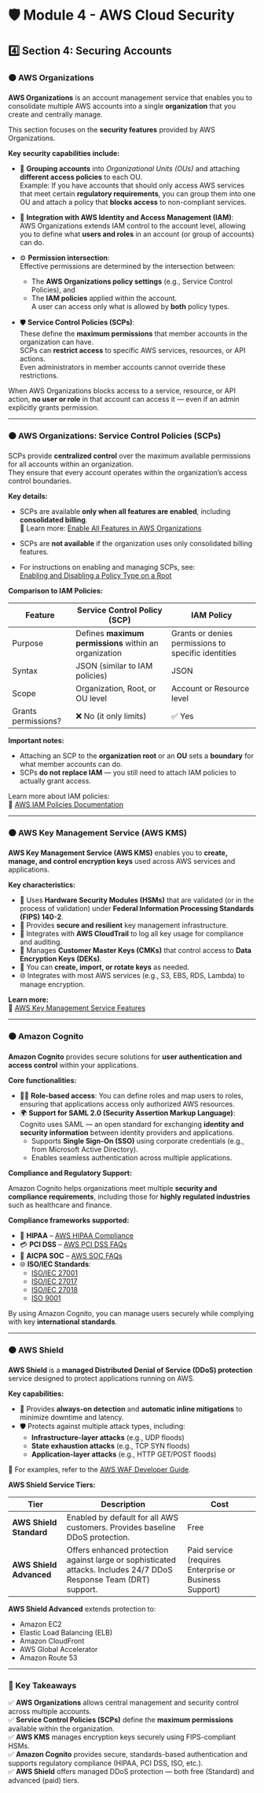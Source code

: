 # 🛡️ Module 4 - AWS Cloud Security  

## 4️⃣ Section 4: Securing Accounts

### 🟠 AWS Organizations

**AWS Organizations** is an account management service that enables you to consolidate multiple AWS accounts into a single **organization** that you create and centrally manage.

This section focuses on the **security features** provided by AWS Organizations.

**Key security capabilities include:**

- 🧱 **Grouping accounts** into *Organizational Units (OUs)* and attaching **different access policies** to each OU.  
  Example: If you have accounts that should only access AWS services that meet certain **regulatory requirements**, you can group them into one OU and attach a policy that **blocks access** to non-compliant services.

- 🔐 **Integration with AWS Identity and Access Management (IAM)**:  
  AWS Organizations extends IAM control to the account level, allowing you to define what **users and roles** in an account (or group of accounts) can do.

- ⚙️ **Permission intersection**:  
  Effective permissions are determined by the intersection between:
  - The **AWS Organizations policy settings** (e.g., Service Control Policies), and  
  - The **IAM policies** applied within the account.  
  A user can access only what is allowed by **both** policy types.

- 🛡️ **Service Control Policies (SCPs)**:  
  These define the **maximum permissions** that member accounts in the organization can have.  
  SCPs can **restrict access** to specific AWS services, resources, or API actions.  
  Even administrators in member accounts cannot override these restrictions.

When AWS Organizations blocks access to a service, resource, or API action, **no user or role** in that account can access it — even if an admin explicitly grants permission.

---

### 🟠 AWS Organizations: Service Control Policies (SCPs)

SCPs provide **centralized control** over the maximum available permissions for all accounts within an organization.  
They ensure that every account operates within the organization’s access control boundaries.

**Key details:**

- SCPs are available **only when all features are enabled**, including **consolidated billing**.  
  📘 Learn more: [Enable All Features in AWS Organizations](https://docs.aws.amazon.com/organizations/latest/userguide/orgs_manage_org_support-all-features.html)

- SCPs are **not available** if the organization uses only consolidated billing features.

- For instructions on enabling and managing SCPs, see:  
  [Enabling and Disabling a Policy Type on a Root](https://docs.aws.amazon.com/organizations/latest/userguide/orgs_manage_policies.html#enable_policies_on_root.SCPs)

**Comparison to IAM Policies:**

| Feature | Service Control Policy (SCP) | IAM Policy |
|----------|------------------------------|-------------|
| Purpose | Defines **maximum permissions** within an organization | Grants or denies permissions to specific identities |
| Syntax | JSON (similar to IAM policies) | JSON |
| Scope | Organization, Root, or OU level | Account or Resource level |
| Grants permissions? | ❌ No (it only limits) | ✅ Yes |

**Important notes:**
- Attaching an SCP to the **organization root** or an **OU** sets a **boundary** for what member accounts can do.  
- SCPs **do not replace IAM** — you still need to attach IAM policies to actually grant access.

Learn more about IAM policies:  
📘 [AWS IAM Policies Documentation](https://docs.aws.amazon.com/IAM/latest/UserGuide/access_policies.html)

---

### 🟠 AWS Key Management Service (AWS KMS)

**AWS Key Management Service (AWS KMS)** enables you to **create, manage, and control encryption keys** used across AWS services and applications.

**Key characteristics:**

- 🧩 Uses **Hardware Security Modules (HSMs)** that are validated (or in the process of validation) under **Federal Information Processing Standards (FIPS) 140-2**.  
- 🔐 Provides **secure and resilient** key management infrastructure.  
- 🧾 Integrates with **AWS CloudTrail** to log all key usage for compliance and auditing.  
- 🪪 Manages **Customer Master Keys (CMKs)** that control access to **Data Encryption Keys (DEKs)**.  
- 🔄 You can **create, import, or rotate keys** as needed.  
- 🌐 Integrates with most AWS services (e.g., S3, EBS, RDS, Lambda) to manage encryption.

**Learn more:**  
📘 [AWS Key Management Service Features](https://aws.amazon.com/kms/features/)

---

### 🟠 Amazon Cognito

**Amazon Cognito** provides secure solutions for **user authentication and access control** within your applications.

**Core functionalities:**

- 🧍‍♂️ **Role-based access**: You can define roles and map users to roles, ensuring that applications access only authorized AWS resources.  
- 🌍 **Support for SAML 2.0 (Security Assertion Markup Language)**:  
  Cognito uses SAML — an open standard for exchanging **identity and security information** between identity providers and applications.  
  - Supports **Single Sign-On (SSO)** using corporate credentials (e.g., from Microsoft Active Directory).  
  - Enables seamless authentication across multiple applications.

**Compliance and Regulatory Support:**

Amazon Cognito helps organizations meet multiple **security and compliance requirements**, including those for **highly regulated industries** such as healthcare and finance.

**Compliance frameworks supported:**  
- 🏥 **HIPAA** – [AWS HIPAA Compliance](https://aws.amazon.com/compliance/hipaa-compliance/)  
- 💳 **PCI DSS** – [AWS PCI DSS FAQs](https://aws.amazon.com/compliance/pci-dss-level-1-faqs/)  
- 🧾 **AICPA SOC** – [AWS SOC FAQs](https://aws.amazon.com/compliance/soc-faqs/)  
- 🌐 **ISO/IEC Standards**:  
  - [ISO/IEC 27001](https://aws.amazon.com/compliance/iso-27001-faqs/)  
  - [ISO/IEC 27017](https://aws.amazon.com/compliance/iso-27017-faqs/)  
  - [ISO/IEC 27018](https://aws.amazon.com/compliance/iso-27018-faqs/)  
  - [ISO 9001](https://aws.amazon.com/compliance/iso-9001-faqs/)

By using Amazon Cognito, you can manage users securely while complying with key **international standards**.

---

### 🟠 AWS Shield

**AWS Shield** is a **managed Distributed Denial of Service (DDoS) protection** service designed to protect applications running on AWS.

**Key capabilities:**

- 🧠 Provides **always-on detection** and **automatic inline mitigations** to minimize downtime and latency.  
- 🛡️ Protects against multiple attack types, including:
  - **Infrastructure-layer attacks** (e.g., UDP floods)  
  - **State exhaustion attacks** (e.g., TCP SYN floods)  
  - **Application-layer attacks** (e.g., HTTP GET/POST floods)  

📘 For examples, refer to the [AWS WAF Developer Guide](https://docs.aws.amazon.com/waf/latest/developerguide/waf-chapter.html).

**AWS Shield Service Tiers:**

| Tier | Description | Cost |
|------|--------------|------|
| **AWS Shield Standard** | Enabled by default for all AWS customers. Provides baseline DDoS protection. | Free |
| **AWS Shield Advanced** | Offers enhanced protection against large or sophisticated attacks. Includes 24/7 DDoS Response Team (DRT) support. | Paid service (requires Enterprise or Business Support) |

**AWS Shield Advanced** extends protection to:  
- Amazon EC2  
- Elastic Load Balancing (ELB)  
- Amazon CloudFront  
- AWS Global Accelerator  
- Amazon Route 53

---

### 🧾 Key Takeaways

✅ **AWS Organizations** allows central management and security control across multiple accounts.  
✅ **Service Control Policies (SCPs)** define the **maximum permissions** available within the organization.  
✅ **AWS KMS** manages encryption keys securely using FIPS-compliant HSMs.  
✅ **Amazon Cognito** provides secure, standards-based authentication and supports regulatory compliance (HIPAA, PCI DSS, ISO, etc.).  
✅ **AWS Shield** offers managed DDoS protection — both free (Standard) and advanced (paid) tiers.  

